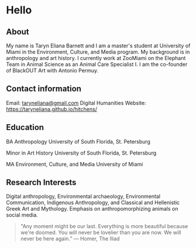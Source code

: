 # Hello

## About

My name is Taryn Eliana Barnett and I am a master's student at University of Miami in the Environment, Culture, and Media program. My background is in anthropology and art history. I currently work at ZooMiami on the Elephant Team in Animal Science as an Animal Care Specialist I. I am the co-founder of BlackOUT Art with Antonio Permuy.

## Contact information
Email: [taryneliana@gmail.com](mailto:taryneliana@gmail.com) 
Digital Humanities Website: https://taryneliana.github.io/hitchens/ 
## Education 
BA Anthropology University of South Florida, St. Petersburg 

Minor in Art History University of South Florida, St. Petersburg

MA Environment, Culture, and Media University of Miami 


## Research Interests  

Digital anthropology, Environmental archaeology, Environmental Communication, Indigenous Anthropology, and Classical and Hellenistic Greek Art and Mythology. Emphasis on anthropomorphizing animals on social media.     
> "Any moment might be our last. Everything is more beautiful because we're doomed. You will never be lovelier than you are now. We will never be here again.”
― Homer, The Iliad
